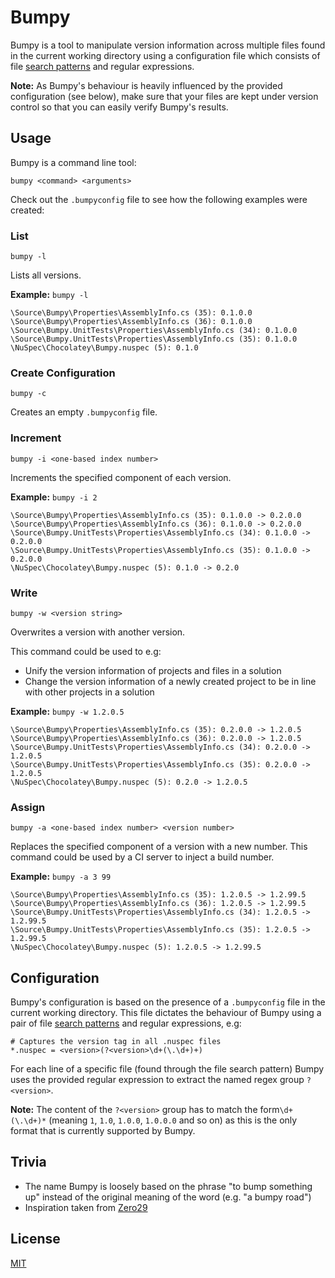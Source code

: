 # Bumpy

Bumpy is a tool to manipulate version information across multiple files found in the current working directory using a configuration file which consists of file [search patterns](https://msdn.microsoft.com/en-us/library/8he88b63(v=vs.110).aspx) and regular expressions.

**Note:** As Bumpy's behaviour is heavily influenced by the provided configuration (see below), make sure that your files are kept under version control so that you can easily verify Bumpy's results.

## Usage

Bumpy is a command line tool:

```
bumpy <command> <arguments>
```

Check out the `.bumpyconfig` file to see how the following examples were created:

### List

```
bumpy -l
```

Lists all versions.

**Example:** `bumpy -l`

```
\Source\Bumpy\Properties\AssemblyInfo.cs (35): 0.1.0.0
\Source\Bumpy\Properties\AssemblyInfo.cs (36): 0.1.0.0
\Source\Bumpy.UnitTests\Properties\AssemblyInfo.cs (34): 0.1.0.0
\Source\Bumpy.UnitTests\Properties\AssemblyInfo.cs (35): 0.1.0.0
\NuSpec\Chocolatey\Bumpy.nuspec (5): 0.1.0
```

### Create Configuration

```
bumpy -c
```

Creates an empty `.bumpyconfig` file.

### Increment

```
bumpy -i <one-based index number>
```

Increments the specified component of each version.

**Example:** `bumpy -i 2`

```
\Source\Bumpy\Properties\AssemblyInfo.cs (35): 0.1.0.0 -> 0.2.0.0
\Source\Bumpy\Properties\AssemblyInfo.cs (36): 0.1.0.0 -> 0.2.0.0
\Source\Bumpy.UnitTests\Properties\AssemblyInfo.cs (34): 0.1.0.0 -> 0.2.0.0
\Source\Bumpy.UnitTests\Properties\AssemblyInfo.cs (35): 0.1.0.0 -> 0.2.0.0
\NuSpec\Chocolatey\Bumpy.nuspec (5): 0.1.0 -> 0.2.0
```

### Write

```
bumpy -w <version string>
```

Overwrites a version with another version.

This command could be used to e.g:

- Unify the version information of projects and files in a solution
- Change the version information of a newly created project to be in line with other projects in a solution

**Example:** `bumpy -w 1.2.0.5`

```
\Source\Bumpy\Properties\AssemblyInfo.cs (35): 0.2.0.0 -> 1.2.0.5
\Source\Bumpy\Properties\AssemblyInfo.cs (36): 0.2.0.0 -> 1.2.0.5
\Source\Bumpy.UnitTests\Properties\AssemblyInfo.cs (34): 0.2.0.0 -> 1.2.0.5
\Source\Bumpy.UnitTests\Properties\AssemblyInfo.cs (35): 0.2.0.0 -> 1.2.0.5
\NuSpec\Chocolatey\Bumpy.nuspec (5): 0.2.0 -> 1.2.0.5
```

### Assign

```
bumpy -a <one-based index number> <version number>
```

Replaces the specified component of a version with a new number. This command could be used by a CI server to inject a build number.

**Example:** `bumpy -a 3 99`

```
\Source\Bumpy\Properties\AssemblyInfo.cs (35): 1.2.0.5 -> 1.2.99.5
\Source\Bumpy\Properties\AssemblyInfo.cs (36): 1.2.0.5 -> 1.2.99.5
\Source\Bumpy.UnitTests\Properties\AssemblyInfo.cs (34): 1.2.0.5 -> 1.2.99.5
\Source\Bumpy.UnitTests\Properties\AssemblyInfo.cs (35): 1.2.0.5 -> 1.2.99.5
\NuSpec\Chocolatey\Bumpy.nuspec (5): 1.2.0.5 -> 1.2.99.5
```

## Configuration

Bumpy's configuration is based on the presence of a `.bumpyconfig` file in the current working directory. This file dictates the behaviour of Bumpy using a pair of file [search patterns](https://msdn.microsoft.com/en-us/library/8he88b63(v=vs.110).aspx) and regular expressions, e.g:

```
# Captures the version tag in all .nuspec files
*.nuspec = <version>(?<version>\d+(\.\d+)+)
```

For each line of a specific file (found through the file search pattern) Bumpy uses the provided regular expression to extract the named regex group `?<version>`.

**Note:** The content of the `?<version>` group has to match the form`\d+(\.\d+)*` (meaning `1`, `1.0`, `1.0.0`, `1.0.0.0` and so on) as this is the only format that is currently supported by Bumpy.

## Trivia

- The name Bumpy is loosely based on the phrase "to bump something up" instead of the original meaning of the word (e.g. "a bumpy road")
- Inspiration taken from [Zero29](https://github.com/ploeh/ZeroToNine)

## License

[MIT](http://opensource.org/licenses/MIT)
